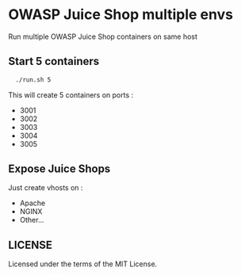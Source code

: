 # OWASP Juice Shop multiple envs
Run multiple OWASP Juice Shop containers on same host

## Start 5 containers

```sh
  ./run.sh 5
```

This will create 5 containers on ports : 
- 3001
- 3002
- 3003
- 3004
- 3005

## Expose Juice Shops

Just create vhosts on :
- Apache
- NGINX
- Other...

## LICENSE
Licensed under the terms of the MIT License.
